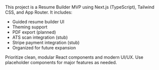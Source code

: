<!-- Use this file to provide workspace-specific custom instructions to Copilot. For more details, visit https://code.visualstudio.com/docs/copilot/copilot-customization#_use-a-githubcopilotinstructionsmd-file -->

This project is a Resume Builder MVP using Next.js (TypeScript), Tailwind CSS, and App Router. It includes:

- Guided resume builder UI
- Theming support
- PDF export (planned)
- ATS scan integration (stub)
- Stripe payment integration (stub)
- Organized for future expansion

Prioritize clean, modular React components and modern UI/UX. Use placeholder components for major features as needed.

